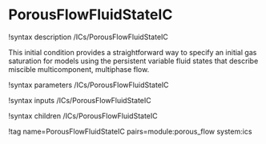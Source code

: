 # PorousFlowFluidStateIC

!syntax description /ICs/PorousFlowFluidStateIC

This initial condition provides a straightforward way to specify an initial gas saturation for models using the persistent variable fluid states that describe miscible multicomponent, multiphase flow.

!syntax parameters /ICs/PorousFlowFluidStateIC

!syntax inputs /ICs/PorousFlowFluidStateIC

!syntax children /ICs/PorousFlowFluidStateIC

!tag name=PorousFlowFluidStateIC pairs=module:porous_flow system:ics
